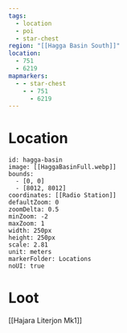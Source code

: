 ```yaml
---
tags:
  - location
  - poi
  - star-chest
region: "[[Hagga Basin South]]"
location:
  - 751
  - 6219
mapmarkers:
  - - star-chest
    - - 751
      - 6219
---
```

# Location
```leaflet
id: hagga-basin
image: [[HaggaBasinFull.webp]]
bounds:
  - [0, 0]
  - [8012, 8012]
coordinates: [[Radio Station]]
defaultZoom: 0
zoomDelta: 0.5
minZoom: -2
maxZoom: 1
width: 250px
height: 250px
scale: 2.81
unit: meters
markerFolder: Locations
noUI: true
```
# Loot
[[Hajara Literjon Mk1]]

